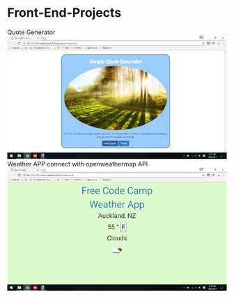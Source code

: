 # Front-End-Projects
Quote Generator
<br>
![alt text](https://github.com/Yitian2003/Front-End-Projects/blob/master/quote.png)
</br>
Weather APP
connect with openweathermap API
<br>
![alt text](https://github.com/Yitian2003/Front-End-Projects/blob/master/wetherApp.png)
</br>
